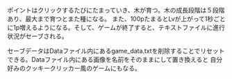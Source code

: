 ポイントはクリックするたびにたまっていき、木が育つ。木の成長段階は５段階あり、最大まで育つとまた種になる。 また、100pたまるとLvが上がって1秒ごとに1p増えるようになる。そして、ゲームが終了すると、テキストファイルに進行状況がセーブされる。

セーブデータはDataファイル内にあるgame_data.txtを削除することでリセットできる。Dataファイル内にある画像を名前をそのままにして置き換えると 自分好みのクッキークリッカー風のゲームにもなる。